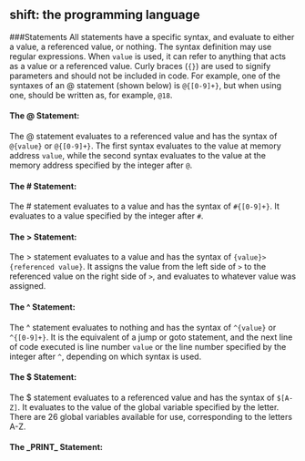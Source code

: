 shift: the programming language
---
###Statements
All statements have a specific syntax, and evaluate to either a value, a referenced value, or nothing. The syntax
 definition may use regular expressions. When `value` is used, it can refer to anything that acts as a value or a
  referenced value. Curly braces (`{}`) are used to signify parameters and should not be included in code. For
   example, one of the syntaxes of an @ statement (shown below) is `@{[0-9]+}`, but when using one, should be written
    as, for example, `@18`.
#### The @ Statement:
The @ statement evaluates to a referenced value and has the syntax of `@{value}` or `@{[0-9]+}`. The first syntax
 evaluates to the value at memory address `value`, while the second syntax evaluates to the value at the memory
  address specified by the integer after `@`.
#### The # Statement:
The # statement evaluates to a value and has the syntax of `#{[0-9]+}`. It evaluates to a value specified by the
 integer after `#`.
#### The > Statement:
The > statement evaluates to a value and has the syntax of `{value}>{referenced value}`. It assigns the
 value from the left side of `>` to the referenced value on
 the right side of `>`, and evaluates to whatever value was assigned.
#### The ^ Statement:
The ^ statement evaluates to nothing and has the syntax of `^{value}` or `^{[0-9]+}`. It is the equivalent of a jump or
 goto
 statement, and the next line of code executed is line number `value` or the line number specified by the integer
  after `^`, depending on which syntax is used.
#### The $ Statement:
The $ statement evaluates to a referenced value and has the syntax of `$[A-Z]`. It evaluates to the value of the
 global variable specified by the letter. There are 26 global variables available for use, corresponding to the
  letters A-Z.
#### The \_PRINT\_ Statement:
